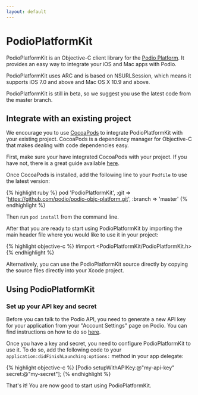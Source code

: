 ```yaml
---
layout: default
---
```

# PodioPlatformKit

PodioPlatformKit is an Objective-C client library for the [Podio Platform](https://platform.podio.com/). It provides an easy way to integrate your iOS and Mac apps with Podio.

PodioPlatformKit uses ARC and is based on NSURLSession, which means it supports iOS 7.0 and above and Mac OS X 10.9 and above.

PodioPlatformKit is still in beta, so we suggest you use the latest code from the master branch.

## Integrate with an existing project

We encourage you to use [CocoaPods](http://cocoapods.org/) to integrate PodioPlatformKit with your existing project. CocoaPods is a dependency manager for Objective-C that makes dealing with code dependencies easy.

First, make sure your have integrated CocoaPods with your project. If you have not, there is a great guide available [here](http://guides.cocoapods.org/using/getting-started.html).

Once CocoaPods is installed, add the following line to your `Podfile` to use the latest version:

{% highlight ruby %}
pod 'PodioPlatformKit', :git => 'https://github.com/podio/podio-objc-platform.git', :branch => 'master'
{% endhighlight %}

Then run `pod install` from the command line.

After that you are ready to start using PodioPlatformKit by importing the main header file where you would like to use it in your project:

{% highlight objective-c %}
#import <PodioPlatformKit/PodioPlatformKit.h>
{% endhighlight %}

Alternatively, you can use the PodioPlatformKit source directly by copying the source files directly into your Xcode project.

## Using PodioPlatformKit

### Set up your API key and secret

Before you can talk to the Podio API, you need to generate a new API key for your application from your "Account Settings" page on Podio. You can find instructions on how to do so [here](https://developers.podio.com/api-key).

Once you have a key and secret, you need to configure PodioPlatformKit to use it. To do so, add the following code to your `application:didFinishLaunching:options:` method in your app delegate:

{% highlight objective-c %}
[Podio setupWithAPIKey:@"my-api-key" secret:@"my-secret"];
{% endhighlight %}
	
That's it! You are now good to start using PodioPlatformKit.